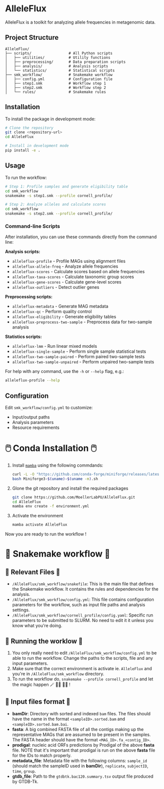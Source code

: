 # AlleleFlux

AlleleFlux is a toolkit for analyzing allele frequencies in metagenomic data.

## Project Structure

```
AlleleFlux/
├── scripts/                 # All Python scripts
│   ├── utilities/           # Utility functions
│   ├── preprocessing/       # Data preparation scripts
│   ├── analysis/            # Analysis scripts
│   └── statistics/          # Statistical scripts
├── smk_workflow/            # Snakemake workflow
│   ├── config.yml           # Configuration file
│   ├── step1.smk            # Workflow step 1
│   ├── step2.smk            # Workflow step 2
│   └── rules/               # Snakemake rules
```

## Installation

To install the package in development mode:

```bash
# Clone the repository
git clone <repository-url>
cd AlleleFlux

# Install in development mode
pip install -e .
```

## Usage

To run the workflow:

```bash
# Step 1: Profile samples and generate eligibility table
cd smk_workflow
snakemake -s step1.smk --profile cornell_profile/

# Step 2: Analyze alleles and calculate scores
cd smk_workflow
snakemake -s step2.smk --profile cornell_profile/
```

### Command-line Scripts

After installation, you can use these commands directly from the command line:

**Analysis scripts:**
- `alleleflux-profile` - Profile MAGs using alignment files
- `alleleflux-allele-freq` - Analyze allele frequencies
- `alleleflux-scores` - Calculate scores based on allele frequencies
- `alleleflux-taxa-scores` - Calculate taxonomic group scores
- `alleleflux-gene-scores` - Calculate gene-level scores
- `alleleflux-outliers` - Detect outlier genes

**Preprocessing scripts:**
- `alleleflux-metadata` - Generate MAG metadata
- `alleleflux-qc` - Perform quality control
- `alleleflux-eligibility` - Generate eligibility tables
- `alleleflux-preprocess-two-sample` - Preprocess data for two-sample analysis

**Statistics scripts:**
- `alleleflux-lmm` - Run linear mixed models
- `alleleflux-single-sample` - Perform single sample statistical tests
- `alleleflux-two-sample-paired` - Perform paired two-sample tests
- `alleleflux-two-sample-unpaired` - Perform unpaired two-sample tests

For help with any command, use the `-h` or `--help` flag, e.g.:
```bash
alleleflux-profile --help
```

## Configuration

Edit `smk_workflow/config.yml` to customize:
- Input/output paths
- Analysis parameters
- Resource requirements

# 🖱️ Conda Installation 🖱️

1. Install [`mamba`](https://github.com/conda-forge/miniforge?tab=readme-ov-file#install) using the following commdands:

    ```bash
    curl -L -O "https://github.com/conda-forge/miniforge/releases/latest/download/Miniforge3-$(uname)-$(uname -m).sh"
    bash Miniforge3-$(uname)-$(uname -m).sh
    ```
2. Glone the git repository and install the required packages

    ```bash
    git clone https://github.com/MoellerLabPU/AlleleFlux.git
    cd AlleleFlux
    mamba env create -f environment.yml
    ```

3. Activate the environment

    ```bash
    mamba activate AlleleFlux
    ```

Now you are ready to run the workflow !

# 🐍 Snakemake workflow 🐍 

## 📂 Relevant Files 📂 

- `/AlleleFlux/smk_workflow/snakefile`: This is the main file that defines the Snakemake workflow. It contains the rules and dependencies for the analysis.
- `/AlleleFlux/smk_workflow/config.yml`: This file contains configuration parameters for the workflow, such as input file paths and analysis settings.
- `/AlleleFlux/smk_workflow/cornell_profile/config.yaml`: Specific run parameters to be submitted to SLURM. No need to edit it it unless you know what you're doing.

## 🏃 Running the worklow 🏃

1. You only really need to edit `/AlleleFlux/smk_workflow/config.yml` to be able to run the workflow. Change the paths to the scripts, file and any input parameters.
2. Make sure that the correct environment is activate ie. `AlleleFlux` and you're in `/AlleleFlux/smk_workflow` directory.
3. To run the workflow do, `snakemake --profile cornell_profile` and let the magic happen 🪄 👨‍🔬 👩‍🔬 !

## 📁 Input files format 📁 ##

- **bamDir**: Directory with sorted and indexed `bam` files. The files should have the name in the format `<sampleID>.sorted.bam` and `<sampleID>.sorted.bam.bai`.
- **fasta**: A big combined FASTA file of all the contigs making up the representative MAGs that are assumed to be present in the samples. The FASTA header should have the format `<MAG_ID>.fa_<contig_ID>`.
- **prodigal**: nucleic acid ORFs predictions by Prodigal of the above **fasta** file. NOTE that it's important that prodigal is run on the above **fasta** file for the IDs to match properly.
- **metadata_file**: Metadata file with the following columns: `sample_id` (should match the sampleID used in **bamDir**), `replicate`, `subjectID`, `time`, `group`.
- **gtdb_file**: Path to the `gtdbtk.bac120.summary.tsv` output file produced by GTDB-Tk.